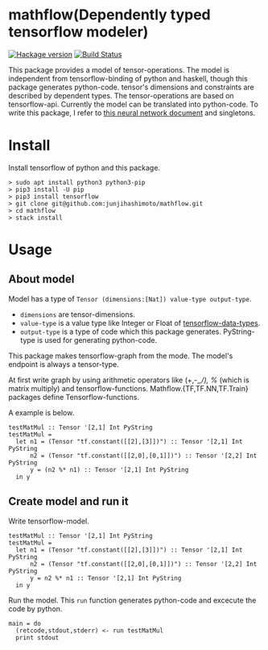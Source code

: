 # mathflow(Dependently typed tensorflow modeler)

[![Hackage version](https://img.shields.io/hackage/v/mathflow.svg?style=flat)](https://hackage.haskell.org/package/mathflow)  [![Build Status](https://travis-ci.org/junjihashimoto/mathflow.png?branch=master)](https://travis-ci.org/junjihashimoto/mathflow)

This package provides a model of tensor-operations.
The model is independent from tensorflow-binding of python and haskell, though this package generates python-code.
tensor's dimensions and constraints are described by dependent types.
The tensor-operations are based on tensorflow-api.
Currently the model can be translated into python-code.
To write this package, I refer to [this neural network document](https://blog.jle.im/entry/practical-dependent-types-in-haskell-1.html) and singletons.


# Install

Install tensorflow of python and this package.

```
> sudo apt install python3 python3-pip
> pip3 install -U pip
> pip3 install tensorflow
> git clone git@github.com:junjihashimoto/mathflow.git
> cd mathflow
> stack install
```

# Usage

## About model

Model has a type of ```Tensor (dimensions:[Nat]) value-type output-type```.

* ```dimensions``` are tensor-dimensions.
* ```value-type``` is a value type like Integer or Float of [tensorflow-data-types](https://www.tensorflow.org/programmers_guide/dims_types). 
* ```output-type``` is a type of code which this package generates. PyString-type is used for generating python-code.

This package makes tensorflow-graph from the mode. The model's endpoint is always a tensor-type.

At first write graph by using arithmetic operators like (+,-,*,/), %* (which is matrix multiply) and tensorflow-functions.
Mathflow.{TF,TF.NN,TF.Train} packages define Tensorflow-functions.

A example is below.

```
testMatMul :: Tensor '[2,1] Int PyString
testMatMul = 
  let n1 = (Tensor "tf.constant([[2],[3]])") :: Tensor '[2,1] Int PyString
      n2 = (Tensor "tf.constant([[2,0],[0,1]])") :: Tensor '[2,2] Int PyString
      y = (n2 %* n1) :: Tensor '[2,1] Int PyString
  in y
```


## Create model and run it

Write tensorflow-model.

```
testMatMul :: Tensor '[2,1] Int PyString
testMatMul = 
  let n1 = (Tensor "tf.constant([[2],[3]])") :: Tensor '[2,1] Int PyString
      n2 = (Tensor "tf.constant([[2,0],[0,1]])") :: Tensor '[2,2] Int PyString
      y = n2 %* n1 :: Tensor '[2,1] Int PyString
  in y
```

Run the model. This ```run``` function generates python-code and excecute the code by python.

```
main = do
  (retcode,stdout,stderr) <- run testMatMul
  print stdout

```
